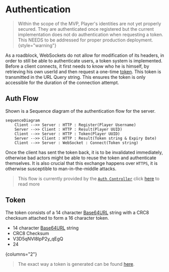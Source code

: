 # Authentication

> Within the scope of the MVP, Player's identities are not yet properly secured. They are authenticated once registered
> but the current implementation does not do authentication when requesting a token. This NEEDS to be addressed for proper
> production deployment.
{style="warning"}

As a roadblock, WebSockets do not allow for modification of its headers, in order to still be able to authenticate
users, a token system is implemented. Before a client connects, it first needs to know who he is himself, by retrieving
his own userId and then request a one-time [token](#token). This token is transmitted in the URL Query string. This
ensures the token is only accessible for the duration of the connection attempt.

## Auth Flow

Shown is a Sequence diagram of the authentication flow for the server.

```mermaid
sequenceDiagram
    Client -->> Server : HTTP : Register(Player Username)
    Server -->> Client : HTTP : Result(Player UUID)
    Client -->> Server : HTTP : Token(Player UUID)
    Server -->> Client : HTTP : Result(Token string & Expiry Date)
    Client -->> Server : WebSocket : Connect(Token string)
```

Once the client has sent the token back, it is to be invalidated immediately, otherwise bad actors might be able to
reuse the token and authenticate themselves. It is also crucial that this exchange happens over `HTTPS`, it is otherwise
susceptible to man-in-the-middle attacks.

> This flow is currently provided by the [`Auth Controller`](Controller.md#authentication) click 
> [here](Controller.md#authentication) to read more

## Token

The token consists of a 14 character [Base64URL](https://base64.guru/standards/base64url) string with a CRC8 checksum
attached to form a 16 character token. 

- 14 character [Base64URL](https://base64.guru/standards/base64url) string
- CRC8 Checksum
- V3D5qNVl8IpP2y_qEgQ
- 24
  
{columns="2"}

> The exact way a token is generated can be found [here](Services.md#token-generation).